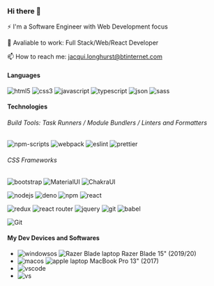 ### Hi there 👋

<!--
**jalonghurst/jalonghurst** is a ✨ _special_ ✨ repository because its `README.md` (this file) appears on your GitHub profile.

Here are some ideas to get you started:

- 🔭 I’m currently working on ...
- 🌱 I’m currently learning ...
- 👯 I’m looking to collaborate on ...
- 🤔 I’m looking for help with ...
- 😄 Pronouns: ...
-->

⚡ I'm a Software Engineer with Web Development focus

💬 Avaliable to work: Full Stack/Web/React Developer

📫 How to reach me: jacqui.longhurst@btinternet.com 

#### Languages

![html5](https://img.shields.io/badge/HTML5-E34F26?style=for-the-badge&logo=html5&logoColor=white)
![css3](https://img.shields.io/badge/CSS3-1572B6?style=for-the-badge&logo=css3&logoColor=white)
![javascript](https://img.shields.io/badge/JavaScript-323330?style=for-the-badge&logo=javascript&logoColor=F7DF1E)
![typescript](https://img.shields.io/badge/TypeScript-007ACC?style=for-the-badge&logo=typescript&logoColor=white)
![json](https://img.shields.io/badge/json-5E5C5C?style=for-the-badge&logo=json&logoColor=white)
![sass](https://img.shields.io/badge/Sass-CC6699?style=for-the-badge&logo=sass&logoColor=white)


#### Technologies

###### Build Tools: Task Runners / Module Bundlers / Linters and Formatters
![npm-scripts](https://img.shields.io/badge/npm-scripts-1A2C34?style=for-the-badge&logo=npm-scripts&logoColor=F7BA3E)
![webpack](https://img.shields.io/badge/Webpack-8DD6F9?style=for-the-badge&logo=Webpack&logoColor=white)
![eslint](https://img.shields.io/badge/eslint-3A33D1?style=for-the-badge&logo=eslint&logoColor=white)
![prettier](https://img.shields.io/badge/prettier-1A2C34?style=for-the-badge&logo=prettier&logoColor=F7BA3E)

###### CSS Frameworks 
![bootstrap](https://img.shields.io/badge/Bootstrap-563D7C?style=for-the-badge&logo=bootstrap&logoColor=white)
![MaterialUI](https://img.shields.io/badge/materialUI-338833?style=for-the-badge&logo=mui&logoColor=61DAFB)
![ChakraUI](https://img.shields.io/badge/chakraUI-338833?style=for-the-badge&logo=chakraui&logoColor=61DAFB)

![nodejs](https://img.shields.io/badge/Node.js-339933?style=for-the-badge&logo=nodedotjs&logoColor=white)
![deno](https://img.shields.io/badge/Deno-CC6699?style=for-the-badge&logo=deno&logoColor=white)
![npm](https://img.shields.io/badge/npm-CB3837?style=for-the-badge&logo=npm&logoColor=white)
![react](https://img.shields.io/badge/React-20232A?style=for-the-badge&logo=react&logoColor=61DAFB)

![redux](https://img.shields.io/badge/Redux-593D88?style=for-the-badge&logo=redux&logoColor=white)
![react router](https://img.shields.io/badge/React_Router-CA4245?style=for-the-badge&logo=react-router&logoColor=white)
![jquery](https://img.shields.io/badge/jQuery-0769AD?style=for-the-badge&logo=jquery&logoColor=white)
![git](https://img.shields.io/badge/Git-F05032?style=for-the-badge&logo=git&logoColor=white)
![babel](https://img.shields.io/badge/Babel-F9DC3E?style=for-the-badge&logo=babel&logoColor=white)


![Git](https://img.shields.io/badge/git-338833?style=for-the-badge&logo=git&logoColor=F7BA3E)



#### My Dev Devices and Softwares

- ![windowsos](https://img.shields.io/badge/windows%20os-000000?style=for-the-badge&logo=windows&logoColor=white) ![Razer Blade laptop](https://img.shields.io/badge/microsoft-laptop-999999?style=for-the-badge&logo=windows&logoColor=white) Razer Blade 15" (2019/20)
- ![macos](https://img.shields.io/badge/mac%20os-000000?style=for-the-badge&logo=apple&logoColor=white) ![apple laptop](https://img.shields.io/badge/Apple-laptop-999999?style=for-the-badge&logo=apple&logoColor=white) MacBook Pro 13" (2017)
- ![vscode](https://img.shields.io/badge/Visual_Studio_Code-0078D4?style=for-the-badge&logo=visual%20studio%20code&logoColor=white)
- ![vs](https://img.shields.io/badge/Visual_Studio-5C2D91?style=for-the-badge&logo=visual%20studio&logoColor=white)



<!-- #### Social

- [![devto](https://img.shields.io/badge/dev.to-0A0A0A?style=for-the-badge&logo=devdotto&logoColor=white)](https://dev.to/)
- [![twitch](https://img.shields.io/badge/Twitch-9146FF?style=for-the-badge&logo=twitch&logoColor=white)](https://twitch.)
 -->
